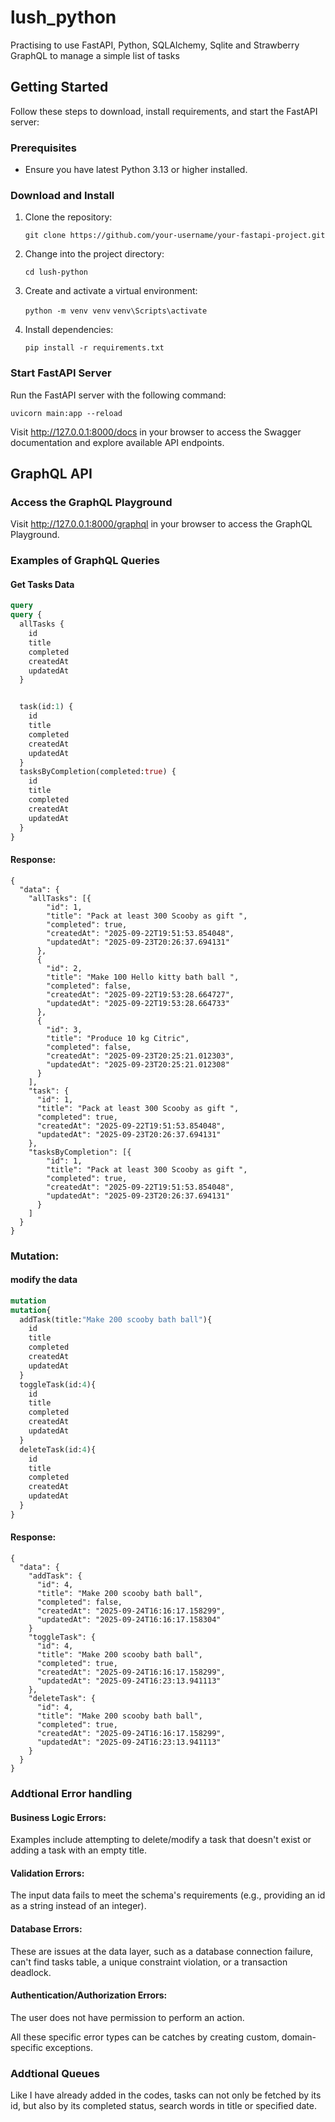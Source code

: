# lush_python
Practising to use FastAPI, Python, SQLAlchemy, Sqlite and Strawberry GraphQL to manage a simple list of tasks

## Getting Started

Follow these steps to download, install requirements, and start the FastAPI server:

### Prerequisites

- Ensure you have latest Python 3.13 or higher installed.

### Download and Install

1. Clone the repository:

   ```git clone https://github.com/your-username/your-fastapi-project.git```

2. Change into the project directory:

   ```cd lush-python```

3. Create and activate a virtual environment:

   ```python -m venv venv```
   ```venv\Scripts\activate```

4. Install dependencies:

   ```pip install -r requirements.txt```
   
### Start FastAPI Server

Run the FastAPI server with the following command:

   ```uvicorn main:app --reload```

Visit http://127.0.0.1:8000/docs in your browser to access the Swagger documentation and explore available API endpoints.

## GraphQL API

### Access the GraphQL Playground

Visit http://127.0.0.1:8000/graphql in your browser to access the GraphQL Playground.

### Examples of GraphQL Queries

#### Get Tasks Data
```graphql
query
query {
  allTasks {
    id
    title
    completed
    createdAt
    updatedAt
  }


  task(id:1) {
    id
    title
    completed
    createdAt
    updatedAt
  }
  tasksByCompletion(completed:true) {
    id
    title
    completed
    createdAt
    updatedAt
  }
}

```
#### Response:
```
{
  "data": {
    "allTasks": [{
        "id": 1,
        "title": "Pack at least 300 Scooby as gift ",
        "completed": true,
        "createdAt": "2025-09-22T19:51:53.854048",
        "updatedAt": "2025-09-23T20:26:37.694131"
      },
      {
        "id": 2,
        "title": "Make 100 Hello kitty bath ball ",
        "completed": false,
        "createdAt": "2025-09-22T19:53:28.664727",
        "updatedAt": "2025-09-22T19:53:28.664733"
      },
      {
        "id": 3,
        "title": "Produce 10 kg Citric",
        "completed": false,
        "createdAt": "2025-09-23T20:25:21.012303",
        "updatedAt": "2025-09-23T20:25:21.012308"
      }
    ],
    "task": {
      "id": 1,
      "title": "Pack at least 300 Scooby as gift ",
      "completed": true,
      "createdAt": "2025-09-22T19:51:53.854048",
      "updatedAt": "2025-09-23T20:26:37.694131"
    },
    "tasksByCompletion": [{
        "id": 1,
        "title": "Pack at least 300 Scooby as gift ",
        "completed": true,
        "createdAt": "2025-09-22T19:51:53.854048",
        "updatedAt": "2025-09-23T20:26:37.694131"
      }
    ]
  }
}

``` 
### Mutation:
#### modify the data
``` graphql
mutation
mutation{
  addTask(title:"Make 200 scooby bath ball"){
    id
    title
    completed
    createdAt
    updatedAt
  }
  toggleTask(id:4){
    id
    title
    completed
    createdAt
    updatedAt 
  }
  deleteTask(id:4){
    id
    title
    completed
    createdAt
    updatedAt     
  }
}
``` 
####  Response:
``` 
{
  "data": {
    "addTask": {
      "id": 4,
      "title": "Make 200 scooby bath ball",
      "completed": false,
      "createdAt": "2025-09-24T16:16:17.158299",
      "updatedAt": "2025-09-24T16:16:17.158304"
    }
    "toggleTask": {
      "id": 4,
      "title": "Make 200 scooby bath ball",
      "completed": true,
      "createdAt": "2025-09-24T16:16:17.158299",
      "updatedAt": "2025-09-24T16:23:13.941113"
    },
    "deleteTask": {
      "id": 4,
      "title": "Make 200 scooby bath ball",
      "completed": true,
      "createdAt": "2025-09-24T16:16:17.158299",
      "updatedAt": "2025-09-24T16:23:13.941113"
    }
  }
}
```

### Addtional Error handling
#### Business Logic Errors: 
Examples include attempting to delete/modify a task that doesn't exist or adding a task with an empty title.

#### Validation Errors: 
The input data fails to meet the schema's requirements (e.g., providing an id as a string instead of an integer).

#### Database Errors:
These are issues at the data layer, such as a database connection failure, can't find tasks table, a unique constraint violation, or a transaction deadlock.

#### Authentication/Authorization Errors: 
The user does not have permission to perform an action.

All these specific error types can be catches by creating custom, domain-specific exceptions.

### Addtional Queues
Like I have already added in the codes, tasks can not only be fetched by its id, but also by its completed status, search words in title or specified date. 


